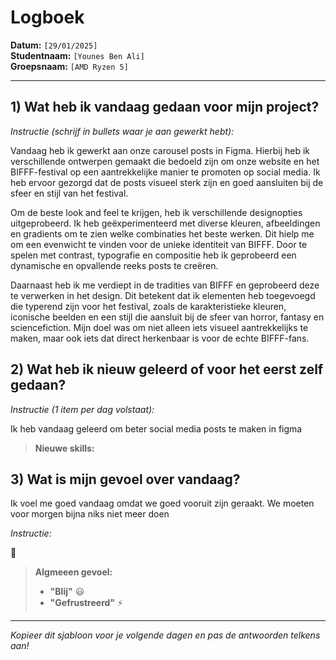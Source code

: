 # Logboek

**Datum:** `[29/01/2025]`  
**Studentnaam:** `[Younes Ben Ali]`  
**Groepsnaam:** `[AMD Ryzen 5]`

---

## 1) Wat heb ik vandaag gedaan voor mijn project?

_Instructie (schrijf in bullets waar je aan gewerkt hebt):_

Vandaag heb ik gewerkt aan onze carousel posts in Figma. Hierbij heb ik verschillende ontwerpen gemaakt die bedoeld zijn om onze website en het BIFFF-festival op een aantrekkelijke manier te promoten op social media. Ik heb ervoor gezorgd dat de posts visueel sterk zijn en goed aansluiten bij de sfeer en stijl van het festival.

Om de beste look and feel te krijgen, heb ik verschillende designopties uitgeprobeerd. Ik heb geëxperimenteerd met diverse kleuren, afbeeldingen en gradients om te zien welke combinaties het beste werken. Dit hielp me om een evenwicht te vinden voor  de unieke identiteit van BIFFF. Door te spelen met contrast, typografie en compositie heb ik geprobeerd een dynamische en opvallende reeks posts te creëren.

Daarnaast heb ik me verdiept in de tradities van BIFFF en geprobeerd deze te verwerken in het design. Dit betekent dat ik elementen heb toegevoegd die typerend zijn voor het festival, zoals de karakteristieke kleuren, iconische beelden en een stijl die aansluit bij de sfeer van horror, fantasy en sciencefiction. Mijn doel was om niet alleen iets visueel aantrekkelijks te maken, maar ook iets dat direct herkenbaar is voor de echte BIFFF-fans.

## 2) Wat heb ik nieuw geleerd of voor het eerst zelf gedaan?

_Instructie (1 item per dag volstaat):_

Ik heb vandaag geleerd om beter social media posts te maken in figma

> **Nieuwe skills:**

## 3) Wat is mijn gevoel over vandaag?

Ik voel me goed vandaag omdat we goed vooruit zijn geraakt. We moeten voor morgen bijna niks niet meer doen

_Instructie:_

🙂

> **Algmeeen gevoel:**
>
> - **"Blij"** :smiley:
> - **"Gefrustreerd"** :zap:

---

_Kopieer dit sjabloon voor je volgende dagen en pas de antwoorden telkens aan!_
